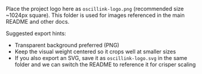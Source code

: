 Place the project logo here as `oscillink-logo.png` (recommended size ~1024px square).
This folder is used for images referenced in the main README and other docs.

Suggested export hints:
- Transparent background preferred (PNG)
- Keep the visual weight centered so it crops well at smaller sizes
- If you also export an SVG, save it as `oscillink-logo.svg` in the same folder and we can switch the README to reference it for crisper scaling
